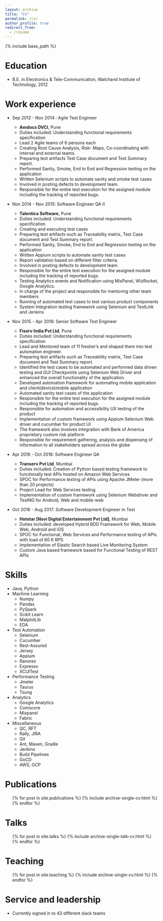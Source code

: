 ```yaml
---
layout: archive
title: "CV"
permalink: /cv/
author_profile: true
redirect_from:
  - /resume
---
```


{% include base_path %}

Education
======
* B.E. in Electronics & Tele-Communication, Walchand Institute of Technology, 2012

Work experience
======
*  Sep 2012 - Nov 2014 : Agile Test Engineer
    * **Amdocs DVCI**, Pune
    * Duties included: Understanding functional requirements specification
    * Lead 2 Agile teams of 6 persons each
    * Creating Root Cause Analysis, Risk- Maps, Co-coordinating with internal and external teams.
    * Preparing test artifacts Test Case document and Test Summary report.
    * Performed Sanity, Smoke, End to End and Regression testing on the application
    * Written Selenium scripts to automate sanity and smoke test cases
    * Involved in posting defects to development team.
    * Responsible for the entire test execution for the assigned module including the tracking of reported bugs.

* Nov 2014 - Nov 2015: Software Engineer QA II
  * **Talentica Software**, Pune
  * Duties included: Understanding functional requirements specification
  * Creating and executing test cases
  *	Preparing test artifacts such as Traceability matrix, Test Case document and Test Summary report.
  * Performed Sanity, Smoke, End to End and Regression testing on the application
  * Written Appium scripts to automate sanity test cases
  * Report validation based on different filter criteria.
  * Involved in posting defects to development team.
  * Responsible for the entire test execution for the assigned module including the tracking of reported bugs.
  * Testing Analytics events and Notification using MixPanel, WizRocket, Google Analytics.
  * In charge of the project and responsible for mentoring other team members
  * Running of automated test cases to test various product components
  * System Integration testing framework using Selenium and TestLink and Jenkins 
                     
  
* Nov 2015 - Apr 2016: Senior Software Test Engineer
  * **Fiserv India Pvt Ltd**, Pune
  * Duties included: Understanding functional requirements specification
  * Lead and Mentored team of 11 fresher’s and shaped them into test automation engineer.
  *  Preparing test artifacts such as Traceability matrix, Test Case document and Test Summary report.
  * Identified the test cases to be automated and performed data driven testing and GUI Checkpoints using Selenium Web Driver and enhanced the overall functionality of the application.
  * Developed automation framework for automating mobile application and client(device)mobile application
  * Automated sanity test cases of the application
  * Responsible for the entire test execution for the assigned module including the tracking of reported bugs.                
  * Responsible for automation and accessibility UX testing of the product
  * Implementation of custom framework using Appium Selenium Web driver and cucumber for product UI
  * The framework also involves integration with Bank of America proprietary custom risk platform 
  * Responsible for requirement gathering, analysis and dispensing of information to all stakeholders spread across the globe
  
* Apr 2016 - Oct 2016: Software Engineer QA
  * **Transerv Pvt Ltd**, Mumbai
  * Duties included: Creation of Python based testing framework to functionally test APIs hosted on Amazon Web Services
  * SPOC for Performance testing of APIs using Apache JMeter (more than 20 projects)
  * Project Lead for Web Services testing
  * Implementation of custom framework using Selenium Webdriver and TestNG for Android, Web and mobile-web
  
* Oct 2016 - Aug 2017: Software Development Engineer in Test 
  * **Hotstar [Novi Digital Entertainment Pvt Ltd]**, Mumbai
  * Duties included: developed Hybrid BDD Framework for Web, Mobile Web, Android and iOS
  * SPOC for Functional, Web Services and Performance testing of APIs with load of 60 K RPS
  * Implementation of Elastic Search based Live Monitoring System
  * Custom Java based framework based for Functional Testing of REST APIs
    
Skills
======
* Java, Python
* Machine Learning
  * Numpy
  * Pandas
  * PySpark
  * Scikit Learn
  * MatplotLib
  * EDA
* Test Automation
  * Selenium
  * Cucumber
  * Rest-Assured
  * Jersey
  * Appium
  * Ranorex
  * Expresso
  * XCUITest
* Performance Testing
  * Jmeter
  * Taurus
  * Tsung
* Analytics
  * Google Analytics
  * Comscore
  * Mixpanel
  * Fabric 
* Miscellaneous
  * QC, RFT
  * Rally, JIRA
  * Git
  * Ant, Maven, Gradle
  * Jenkins
  * Build Pipelines
  * GoCD
  * AWS, GCP

Publications
======
  <ul>{% for post in site.publications %}
    {% include archive-single-cv.html %}
  {% endfor %}</ul>

Talks
======
  <ul>{% for post in site.talks %}
    {% include archive-single-talk-cv.html %}
  {% endfor %}</ul>

Teaching
======
  <ul>{% for post in site.teaching %}
    {% include archive-single-cv.html %}
  {% endfor %}</ul>

Service and leadership
======
* Currently signed in to 43 different slack teams